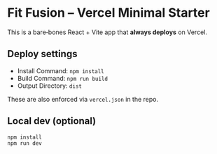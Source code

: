 # Fit Fusion – Vercel Minimal Starter

This is a bare‑bones React + Vite app that **always deploys** on Vercel.

## Deploy settings
- Install Command: `npm install`
- Build Command: `npm run build`
- Output Directory: `dist`

These are also enforced via `vercel.json` in the repo.

## Local dev (optional)
```bash
npm install
npm run dev
```
